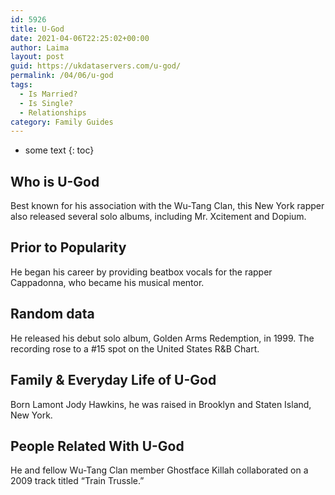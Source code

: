 ```yaml
---
id: 5926
title: U-God
date: 2021-04-06T22:25:02+00:00
author: Laima
layout: post
guid: https://ukdataservers.com/u-god/
permalink: /04/06/u-god
tags:
  - Is Married?
  - Is Single?
  - Relationships
category: Family Guides
---
```


* some text
{: toc}


## Who is U-God
                  
                  
                  
Best known for his association with the Wu-Tang Clan, this New York rapper also released several solo albums, including Mr. Xcitement and Dopium.
                  
              
            
              
            
                
                
                
## Prior to Popularity
                  
                  
                  
He began his career by providing beatbox vocals for the rapper Cappadonna, who became his musical mentor.
                  
              
            
              
            
                
                
                
## Random data
                  
                  
                  
He released his debut solo album, Golden Arms Redemption, in 1999. The recording rose to a #15 spot on the United States R&B Chart.
                  
              
            
              
            
                
                
                
## Family & Everyday Life of U-God
                  
                  
                  
Born Lamont Jody Hawkins, he was raised in Brooklyn and Staten Island, New York.
                  
              
            
              
            
                
                
                
## People Related With U-God
                  
                  
                  
He and fellow Wu-Tang Clan member Ghostface Killah collaborated on a 2009 track titled &#8220;Train Trussle.&#8221;
                  
              
            
              
            
                
              
            
              
              
            
            
              
            
          
          
          